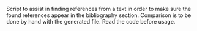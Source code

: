 Script to assist in finding references from a text in order to make sure the found references appear in the bibliography section. Comparison is to be done by hand with the generated file. Read the code before usage.